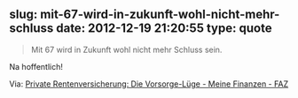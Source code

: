 slug: mit-67-wird-in-zukunft-wohl-nicht-mehr-schluss
date: 2012-12-19 21:20:55
type: quote
---

> Mit 67 wird in Zukunft wohl nicht mehr Schluss sein.

Na hoffentlich!

 Via: [Private Rentenversicherung: Die Vorsorge-Lüge - Meine Finanzen - FAZ](http://www.faz.net/aktuell/finanzen/meine-finanzen/private-rentenversicherung-die-vorsorge-luege-11994658.html)
